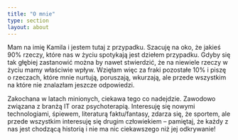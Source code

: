 ```yaml
---
title: "O mnie"
type: section
layout: about
---
```


Mam na imię Kamila i jestem tutaj z przypadku. Szacuję na oko, że jakieś 90% rzeczy, które nas w życiu spotykają jest dziełem przypadku. Gdyby się tak głębiej zastanowić można by nawet stwierdzić, że na niewiele rzeczy w życiu mamy właściwie wpływ. Wzięłam więc za fraki pozostałe 10% i piszę o rzeczach, które mnie nurtują, poruszają, wkurzają, ale przede wszystkim na które nie znalazłam jeszcze odpowiedzi. 

Zakochana w latach minionych, ciekawa tego co nadejdzie. Zawodowo związana z branżą IT oraz psychoterapią. Interesuję się nowymi technologiami, śpiewem, literaturą faktu/fantasy, zdarza się, że sportem, ale przede wszystkim interesuję się drugim człowiekiem – pamiętaj, że każdy z nas jest chodzącą historią i nie ma nic ciekawszego niż jej odkrywanie!